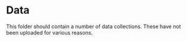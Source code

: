 # Data

This folder should contain a number of data collections.
These have not been uploaded for various reasons.